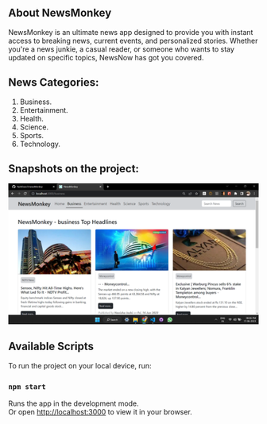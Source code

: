 ## About NewsMonkey 
NewsMonkey is an ultimate news app designed to provide you with instant access to breaking news, current events, and personalized stories. Whether you're a news junkie, a casual reader, or someone who wants to stay updated on specific topics, NewsNow has got you covered.

## News Categories: 
1. Business.
2. Entertainment.
3. Health.
4. Science.
5. Sports.
6. Technology.


## Snapshots on the project:
![Alt text](image.png)




## Available Scripts

To run the project on your local device, run:

### `npm start`

Runs the app in the development mode.\
Or open [http://localhost:3000](http://localhost:3000) to view it in your browser.
